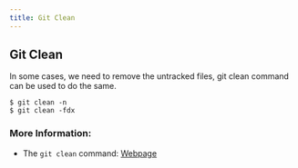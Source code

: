 ```yaml
---
title: Git Clean
---
```


## Git Clean
In some cases, we need to remove the untracked files, git clean command can be used to do the same.

```shell
$ git clean -n
$ git clean -fdx

```
### More Information:  <a name="more-information"></a>
- The `git clean` command: <a href='https://git-scm.com/book/en/v2/Git-Tools-Stashing-and-Cleaning' target='_blank' rel='nofollow'>Webpage</a>
